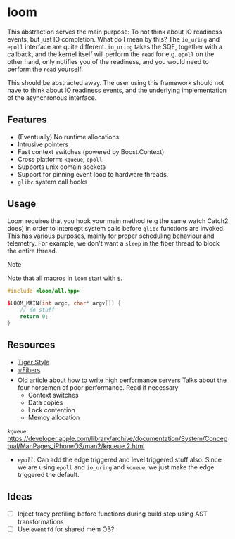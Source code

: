 # loom

This abstraction serves the main purpose: To not think about IO readiness events, but just IO completion.
What do I mean by this? The `io_uring` and `epoll` interface are quite different. `io_uring` takes the SQE,
together with a callback, and the kernel itself will perform the `read` for e.g. `epoll` on the other hand,
only notifies you of the readiness, and you would need to perform the `read` yourself.

This should be abstracted away. The user using this framework should not have to think about IO readiness events,
and the underlying implementation of the asynchronous interface.

## Features

- (Eventually) No runtime allocations
- Intrusive pointers
- Fast context switches (powered by Boost.Context)
- Cross platform: `kqueue`, `epoll`
- Supports unix domain sockets
- Support for pinning event loop to hardware threads.
- `glibc` system call hooks

## Usage

Loom requires that you hook your main method (e.g the same watch Catch2 does) in order to intercept system calls before
`glibc` functions are invoked. This has various purposes, mainly for proper scheduling behaviour and telemetry. For
example, we don't want a `sleep` in the fiber thread to block the entire thread.

> [!NOTE]
> Note that all macros in `loom` start with `$`.

```cpp
#include <loom/all.hpp>

$LOOM_MAIN(int argc, char* argv[]) {
    // do stuff
    return 0;
}
```

## Resources

- [Tiger Style](https://github.com/tigerbeetle/tigerbeetle/blob/main/docs/TIGER_STYLE.md)
- [⭐Fibers](https://graphitemaster.github.io/fibers/)
- [Old article about how to write high performance servers](https://web.archive.org/web/20060306033511/https://pl.atyp.us/content/tech/servers.html)
  Talks about the four horsemen of poor performance. Read if necessary
    - Context switches
    - Data copies
    - Lock contention
    - Memoy allocation

*`kqueue`*: https://developer.apple.com/library/archive/documentation/System/Conceptual/ManPages_iPhoneOS/man2/kqueue.2.html

- *`epoll`*: Can add the edge triggered and level triggered stuff also. Since we are using `epoll` and `io_uring`
  and `kqueue`,
  we just make the edge triggered the default.

## Ideas

- [ ] Inject tracy profiling before functions during build step using AST transformations
- [ ] Use `eventfd` for shared mem OB?
